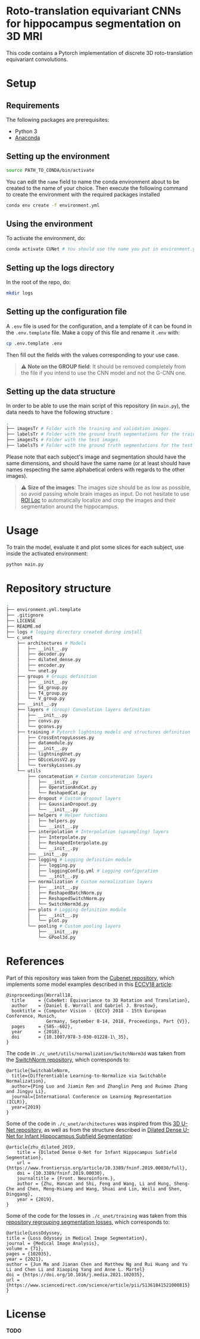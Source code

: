 # Roto-translation equivariant CNNs for hippocampus segmentation on 3D MRI

This code contains a Pytorch implementation of discrete 3D roto-translation equivariant convolutions.

# Setup

## Requirements

The following packages are prerequisites:
- Python 3
- [Anaconda](https://docs.conda.io/projects/conda/en/latest/user-guide/install/linux.html)

## Setting up the environment

```sh
source PATH_TO_CONDA/bin/activate
```

You can edit the `name` field to name the conda environment about to be created to the name of your choice. Then execute the following command to create the environment with the required packages installed

```sh
conda env create -f environment.yml
```

## Using the environment

To activate the environment, do:

```sh
conda activate CUNet # You should use the name you put in environment.yml if you changed it
```

## Setting up the logs directory

In the root of the repo, do:

```sh
mkdir logs
```

## Setting up the configuration file

A `.env` file is used for the configuration, and a template of it can be found in the `.env.template` file. Make a copy of this file and rename it `.env` with:

```sh
cp .env.template .env
```

Then fill out the fields with the values corresponding to your use case.

> :warning: **Note on the GROUP field**: It should be removed completely from the file if you intend to use the CNN model and not the G-CNN one.

## Setting up the data structure

In order to be able to use the main script of this repository (in `main.py`), the data needs to have the following structure : 

```sh
.
├── imagesTr # Folder with the training and validation images.
├── labelsTr # Folder with the ground truth segmentations for the training and validation subjects.
├── imagesTs # Folder with the test images.
├── labelsTs # Folder with the ground truth segmentations for the test subjects, is any.
```

Please note that each subject's image and segmentation should have the same dimensions, and should have the same name (or at least should have names respecting the same alphabetical orders with regards to the other images).

> :warning: **Size of the images**: The images size should be as low as possible, so avoid passing whole brain images as input. Do not hesitate to use [ROI Loc](https://pypi.org/project/roiloc/) to automatically localize and crop the images and their segmentation around the hippocampus.

# Usage

To train the model, evaluate it and plot some slices for each subject, use inside the activated environment:

```sh
python main.py
```

# Repository structure

```sh
.
├── environment.yml.template
├── .gitignore
├── LICENSE
├── README.md
├── logs # logging directory created during install
└── c_unet
    ├── architectures # Models
    │   ├── __init__.py
    │   ├── decoder.py
    │   ├── dilated_dense.py
    │   ├── encoder.py
    │   └── unet.py
    ├── groups # Groups definition
    │   ├── __init__.py
    │   ├── S4_group.py
    │   ├── T4_group.py
    │   └── V_group.py
    ├── __init__.py
    ├── layers # (Group) Convolution layers definition
    │   ├── __init__.py
    │   ├── convs.py
    │   └── gconvs.py
    ├── training # Pytorch lightning models and structures definition
    │   ├── CrossEntropyLosses.py
    │   ├── datamodule.py
    │   ├── __init__.py
    │   ├── lightningUnet.py
    │   ├── GDiceLossV2.py
    │   └── tverskyLosses.py
    └── utils
        ├── concatenation # Custom concatenation layers
        │   ├── __init__.py
        │   ├── OperationAndCat.py
        │   └── ReshapedCat.py
        ├── dropout # Custom dropout layers
        │   ├── GaussianDropout.py
        │   └── __init__.py
        ├── helpers # Helper functions
        │   ├── helpers.py
        │   └── __init__.py
        ├── interpolation # Interpolation (upsampling) layers
        │   ├── Interpolate.py
        │   ├── ReshapedInterpolate.py
        │   └── __init__.py
        ├── __init__.py
        ├── logging # Logging definition module
        │   ├── logging.py
        │   ├── loggingConfig.yml # Logging configuration
        │   └── __init__.py
        ├── normalization # Custom normalization layers
        │   ├── __init__.py
        │   ├── ReshapedBatchNorm.py
        │   ├── ReshapedSwitchNorm.py
        │   └── SwitchNorm3d.py
        ├── plots # Logging definition module
        │   ├── __init__.py
        │   └── plot.py
        └── pooling # Custom pooling layers
            ├── __init__.py
            └── GPool3d.py
```


# References

Part of this repository was taken from the [Cubenet repository](https://github.com/danielewworrall/cubenet), which implements some model examples described in this [ECCV18 article](https://arxiv.org/abs/1804.04458):

```
@inproceedings{Worrall18,
  title     = {CubeNet: Equivariance to 3D Rotation and Translation},
  author    = {Daniel E. Worrall and Gabriel J. Brostow},
  booktitle = {Computer Vision - {ECCV} 2018 - 15th European Conference, Munich,
               Germany, September 8-14, 2018, Proceedings, Part {V}},
  pages     = {585--602},
  year      = {2018},
  doi       = {10.1007/978-3-030-01228-1\_35},
}
```

The code in `./c_unet/utils/normalization/SwitchNorm3d` was taken from the [SwitchNorm repository](https://github.com/switchablenorms/Switchable-Normalization/blob/master/devkit/ops/switchable_norm.py), which corresponds to:

```
@article{SwitchableNorm,
  title={Differentiable Learning-to-Normalize via Switchable Normalization},
  author={Ping Luo and Jiamin Ren and Zhanglin Peng and Ruimao Zhang and Jingyu Li},
  journal={International Conference on Learning Representation (ICLR)},
  year={2019}
}
```

Some of the code in `./c_unet/architectures` was inspired from this [3D U-Net repository](https://github.com/JielongZ/3D-UNet-PyTorch-Implementation), as well as from the structure described in [Dilated Dense U-Net for Infant Hippocampus Subfield Segmentation](https://www.frontiersin.org/articles/10.3389/fninf.2019.00030/full):

```
@article{zhu_dilated_2019,
	title = {Dilated Dense U-Net for Infant Hippocampus Subfield Segmentation},
	url = {https://www.frontiersin.org/article/10.3389/fninf.2019.00030/full},
	doi = {10.3389/fninf.2019.00030},
	journaltitle = {Front. Neuroinform.},
	author = {Zhu, Hancan and Shi, Feng and Wang, Li and Hung, Sheng-Che and Chen, Meng-Hsiang and Wang, Shuai and Lin, Weili and Shen, Dinggang},
	year = {2019},
}
```

Some of the code for the losses in `./c_unet/training` was taken from this [repository regrouping segmentation losses](https://github.com/JunMa11/SegLoss), which corresponds to:

```
@article{LossOdyssey,
title = {Loss Odyssey in Medical Image Segmentation},
journal = {Medical Image Analysis},
volume = {71},
pages = {102035},
year = {2021},
author = {Jun Ma and Jianan Chen and Matthew Ng and Rui Huang and Yu Li and Chen Li and Xiaoping Yang and Anne L. Martel}
doi = {https://doi.org/10.1016/j.media.2021.102035},
url = {https://www.sciencedirect.com/science/article/pii/S1361841521000815}
}
```

# License

**TODO**
